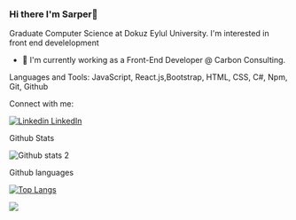 ### Hi there I'm Sarper👋

 Graduate Computer Science at Dokuz Eylul University.
 I'm interested in front end develelopment
- 🌱 I'm currently working as a Front-End Developer @ Carbon Consulting.


Languages and Tools:
JavaScript, React.js,Bootstrap, HTML, CSS, C#, Npm, Git, Github

Connect with me:

[![Linkedin](https://i.stack.imgur.com/gVE0j.png) LinkedIn](https://www.linkedin.com/in/sarpergulfirat//)


Github Stats

![Github stats 2](https://github-readme-stats.vercel.app/api?username=Sarperbg&show_icons=true&theme=radical)


Github languages

[![Top Langs](https://github-readme-stats.vercel.app/api/top-langs/?username=Sarperbg&layout=compact)](https://github.com/Sarperbg/github-readme-stats)

![](https://komarev.com/ghpvc/?username=your-github-Sarperbg)
